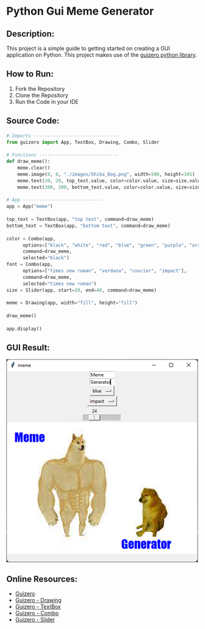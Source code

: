 # Python Gui Meme Generator

## Description:

This project is a simple guide to getting started on creating a GUI application on Python. This project makes use of the [guizero python library](https://lawsie.github.io/guizero/about/).

## How to Run:

1. Fork the Repository
2. Clone the Repository
3. Run the Code in your IDE

## Source Code:

```python
# Imports -------------------------------
from guizero import App, TextBox, Drawing, Combo, Slider

# Functions -----------------------------
def draw_meme():
    meme.clear()
    meme.image(0, 0, "./images/Shiba_Dog.png", width=500, height=345)
    meme.text(20, 20, top_text.value, color=color.value, size=size.value, font=font.value)
    meme.text(300, 300, bottom_text.value, color=color.value, size=size.value, font=font.value)

# App -----------------------------
app = App("meme")

top_text = TextBox(app, "top text", command=draw_meme)
bottom_text = TextBox(app, "bottom text", command=draw_meme)

color = Combo(app,
      options=["black", "white", "red", "blue", "green", "purple", "orange"],
      command=draw_meme,
      selected="black")
font = Combo(app,
      options=["times new roman", "verdana", "courier", "impact"],
      command=draw_meme,
      selected="times new roman")
size = Slider(app, start=20, end=40, command=draw_meme)

meme = Drawing(app, width="fill", height="fill")

draw_meme()

app.display()
```

## GUI Result:

![GUI.png](GUI.png)

## Online Resources:
* [Guizero](https://lawsie.github.io/guizero/about/)
* [Guizero - Drawing](https://lawsie.github.io/guizero/drawing/)
* [Guizero - TextBox](https://lawsie.github.io/guizero/textbox/)
* [Guizero - Combo](https://lawsie.github.io/guizero/combo/)
* [Guizero - Slider](https://lawsie.github.io/guizero/slider/)
